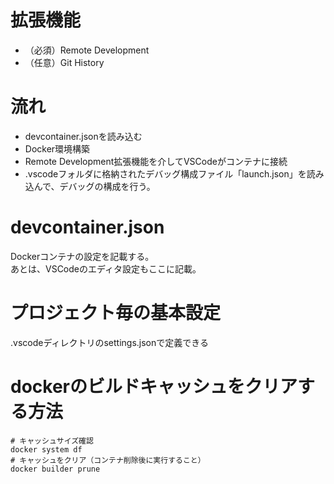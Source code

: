 # 拡張機能
- （必須）Remote Development
- （任意）Git History

# 流れ
- devcontainer.jsonを読み込む
- Docker環境構築
- Remote Development拡張機能を介してVSCodeがコンテナに接続
- .vscodeフォルダに格納されたデバッグ構成ファイル「launch.json」を読み込んで、デバッグの構成を行う。

# devcontainer.json
Dockerコンテナの設定を記載する。  
あとは、VSCodeのエディタ設定もここに記載。  

# プロジェクト毎の基本設定
.vscodeディレクトリのsettings.jsonで定義できる

# dockerのビルドキャッシュをクリアする方法

```
# キャッシュサイズ確認
docker system df
# キャッシュをクリア（コンテナ削除後に実行すること）
docker builder prune
```

